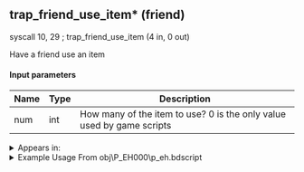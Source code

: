 ## trap_friend_use_item* (friend)

syscall 10, 29 ; trap_friend_use_item (4 in, 0 out)

Have a friend use an item

#### Input parameters
| Name | Type | Description
|------|------|------------
| num   | int   | How many of the item to use? 0 is the only value used by game scripts




<details>
	<summary>Appears in:</summary>
| filename | Entity (obj)
|----------|-------------
| obj\P_EH000\p_eh.bdscript       | ((P) Riku)          
| obj\P_EH000_LAST\p_eh.bdscript       | ((P) Riku (final battle))          
| obj\P_EX350\p_ex.bdscript       | ((P) Chicken Little)          
| obj\P_HE000\p_he.bdscript       | ((P) Auron)          

</details>

<details>
	<summary>Example Usage From obj\P_EH000\p_eh.bdscript</summary>
L7518:
 popToSp 0
 pushFromPSpVal 0
 pushImm 2
 pushFromPSpVal 0
 syscall 2, 23 ; trap_btlobj_target (1 in, 1 out)
 gosub 4, L4255
 memcpyToSp 16, 16
 pushFromPSp 16
 pushImm 0
 syscall 10, 29 ; trap_friend_use_item (4 in, 0 out)
 ret
</details>

